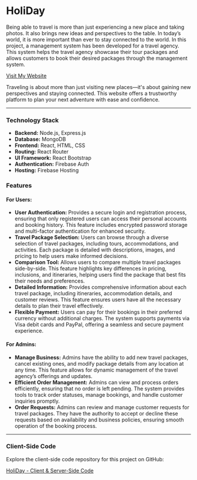<!DOCTYPE html>
<html lang="en">
<head>
  <meta charset="UTF-8">
  <meta name="viewport" content="width=device-width, initial-scale=1.0">
</head>
<body>

<h1>HoliDay</h1>

<p>Being able to travel is more than just experiencing a new place and taking photos. It also brings new ideas and perspectives to the table. In today’s world, it is more important than ever to stay connected to the world. In this project, a management system has been developed for a travel agency. This system helps the travel agency showcase their tour packages and allows customers to book their desired packages through the management system.</p>

<p><a href="https://holyday-84b35.web.app/">Visit My Website</a></p>

<p>Traveling is about more than just visiting new places—it's about gaining new perspectives and staying connected. This website offers a trustworthy platform to plan your next adventure with ease and confidence.</p>

<hr />

<div class="tech-stack">
  <h3>Technology Stack</h3>
  <ul>
    <li><strong>Backend:</strong> Node.js, Express.js</li>
    <li><strong>Database:</strong> MongoDB</li>
    <li><strong>Frontend:</strong> React, HTML, CSS</li>
    <li><strong>Routing:</strong> React Router</li>
    <li><strong>UI Framework:</strong> React Bootstrap</li>
    <li><strong>Authentication:</strong> Firebase Auth</li>
    <li><strong>Hosting:</strong> Firebase Hosting</li>
  </ul>
</div>


<div class="highlight">
  <h3>Features</h3>

  <h4>For Users:</h4>
  <ul>
    <li><strong>User Authentication:</strong> Provides a secure login and registration process, ensuring that only registered users can access their personal accounts and booking history. This feature includes encrypted password storage and multi-factor authentication for enhanced security.</li>
    <li><strong>Travel Package Selection:</strong> Users can browse through a diverse selection of travel packages, including tours, accommodations, and activities. Each package is detailed with descriptions, images, and pricing to help users make informed decisions.</li>
    <li><strong>Comparison Tool:</strong> Allows users to compare multiple travel packages side-by-side. This feature highlights key differences in pricing, inclusions, and itineraries, helping users find the package that best fits their needs and preferences.</li>
    <li><strong>Detailed Information:</strong> Provides comprehensive information about each travel package, including itineraries, accommodation details, and customer reviews. This feature ensures users have all the necessary details to plan their travel effectively.</li>
    <li><strong>Flexible Payment:</strong> Users can pay for their bookings in their preferred currency without additional charges. The system supports payments via Visa debit cards and PayPal, offering a seamless and secure payment experience.</li>
  </ul>

  <h4>For Admins:</h4>
  <ul>
    <li><strong>Manage Business:</strong> Admins have the ability to add new travel packages, cancel existing ones, and modify package details from any location at any time. This feature allows for dynamic management of the travel agency’s offerings and updates.</li>
    <li><strong>Efficient Order Management:</strong> Admins can view and process orders efficiently, ensuring that no order is left pending. The system provides tools to track order statuses, manage bookings, and handle customer inquiries promptly.</li>
    <li><strong>Order Requests:</strong> Admins can review and manage customer requests for travel packages. They have the authority to accept or decline these requests based on availability and business policies, ensuring smooth operation of the booking process.</li>
  </ul>
</div>

<hr />


<div class="tech-stack">
  <h3>Client-Side Code</h3>
  <p>Explore the client-side code repository for this project on GitHub:</p>
  <a href="https://github.com/mistysamia/HoliDay-Client-Server-Side">HoliDay - Client & Server-Side Code</a>
</div>

</body>
</html>
